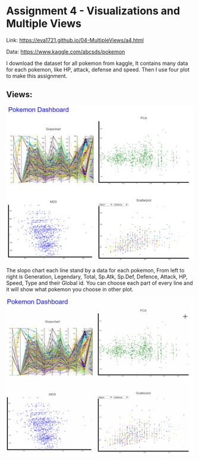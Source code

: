 Assignment 4 - Visualizations and Multiple Views
===

Link: https://eva1721.github.io/04-MultipleViews/a4.html

Data: https://www.kaggle.com/abcsds/pokemon

I download the dataset for all pokemon from kaggle, It contains many data for each pokemon, like HP, attack, defense and speed. Then I use four plot to make this assignment.

Views:
---
![image](img/all.png)

The slopo chart each line stand by a data for each pokemon, From left to right is Generation, Legendary, Total, Sp.Atk, Sp.Def, Defence, Attack, HP, Speed, Type and their Global id. You can choose each part of every line and it will show what pokemon you choose in other plot.

![image](img/1.gif)
